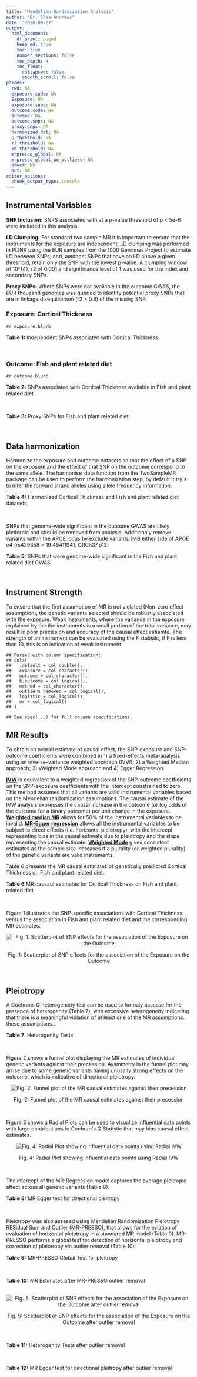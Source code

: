 ```yaml
---
title: "Mendelian Randomization Analysis"
author: "Dr. Shea Andrews"
date: "2020-09-27"
output:
  html_document:
    df_print: paged
    keep_md: true
    toc: true
    number_sections: false
    toc_depth: 4
    toc_float:
      collapsed: false
      smooth_scroll: false
params:
  rwd: NA
  exposure.code: NA
  Exposure: NA
  exposure.snps: NA
  outcome.code: NA
  Outcome: NA
  outcome.snps: NA
  proxy.snps: NA
  harmonized.dat: NA
  p.threshold: NA
  r2.threshold: NA
  kb.threshold: NA
  mrpresso_global: NA
  mrpresso_global_wo_outliers: NA
  power: NA
  out: NA
editor_options:
  chunk_output_type: console
---
```







## Instrumental Variables
**SNP Inclusion:** SNPS associated with at a p-value threshold of p < 5e-6 were included in this analysis.
<br>

**LD Clumping:** For standard two sample MR it is important to ensure that the instruments for the exposure are independent. LD clumping was performed in PLINK using the EUR samples from the 1000 Genomes Project to estimate LD between SNPs, and, amongst SNPs that have an LD above a given threshold, retain only the SNP with the lowest p-value. A clumping window of 10^{4}, r2 of 0.001 and significance level of 1 was used for the index and secondary SNPs.
<br>

**Proxy SNPs:** Where SNPs were not available in the outcome GWAS, the EUR thousand genomes was queried to identify potential proxy SNPs that are in linkage disequilibrium (r2 > 0.8) of the missing SNP.
<br>

### Exposure: Cortical Thickness
`#r exposure.blurb`
<br>

**Table 1:** Independent SNPs associated with Cortical Thickness
<div data-pagedtable="false">
  <script data-pagedtable-source type="application/json">
{"columns":[{"label":["SNP"],"name":[1],"type":["chr"],"align":["left"]},{"label":["CHROM"],"name":[2],"type":["dbl"],"align":["right"]},{"label":["POS"],"name":[3],"type":["dbl"],"align":["right"]},{"label":["REF"],"name":[4],"type":["chr"],"align":["left"]},{"label":["ALT"],"name":[5],"type":["chr"],"align":["left"]},{"label":["AF"],"name":[6],"type":["dbl"],"align":["right"]},{"label":["BETA"],"name":[7],"type":["dbl"],"align":["right"]},{"label":["SE"],"name":[8],"type":["dbl"],"align":["right"]},{"label":["Z"],"name":[9],"type":["dbl"],"align":["right"]},{"label":["P"],"name":[10],"type":["dbl"],"align":["right"]},{"label":["N"],"name":[11],"type":["dbl"],"align":["right"]},{"label":["TRAIT"],"name":[12],"type":["chr"],"align":["left"]}],"data":[{"1":"rs1180331","2":"1","3":"40012184","4":"G","5":"A","6":"0.4610","7":"0.0039","8":"0.0008","9":"4.875000","10":"5.299e-07","11":"32872","12":"Cortical_Thickness"},{"1":"rs556204","2":"1","3":"57595583","4":"G","5":"C","6":"0.1594","7":"-0.0050","8":"0.0010","9":"-5.000000","10":"1.417e-06","11":"32441","12":"Cortical_Thickness"},{"1":"rs2002058","2":"1","3":"58561329","4":"C","5":"T","6":"0.1892","7":"0.0046","8":"0.0010","9":"4.600000","10":"1.289e-06","11":"33089","12":"Cortical_Thickness"},{"1":"rs7549825","2":"1","3":"98554409","4":"A","5":"G","6":"0.3084","7":"0.0040","8":"0.0008","9":"5.000000","10":"2.503e-06","11":"32872","12":"Cortical_Thickness"},{"1":"rs7531555","2":"1","3":"196929310","4":"C","5":"T","6":"0.2386","7":"0.0047","8":"0.0009","9":"5.222222","10":"7.662e-08","11":"32639","12":"Cortical_Thickness"},{"1":"rs6738528","2":"2","3":"27149258","4":"T","5":"A","6":"0.3984","7":"0.0045","8":"0.0008","9":"5.625000","10":"7.324e-09","11":"32872","12":"Cortical_Thickness"},{"1":"rs3770776","2":"2","3":"37150793","4":"A","5":"G","6":"0.4299","7":"0.0039","8":"0.0008","9":"4.875000","10":"3.170e-07","11":"32872","12":"Cortical_Thickness"},{"1":"rs11692435","2":"2","3":"98275354","4":"G","5":"A","6":"0.0910","7":"-0.0091","8":"0.0015","9":"-6.066667","10":"3.179e-10","11":"29128","12":"Cortical_Thickness"},{"1":"rs533577","2":"3","3":"39489651","4":"C","5":"T","6":"0.4935","7":"-0.0050","8":"0.0008","9":"-6.250000","10":"8.426e-11","11":"32872","12":"Cortical_Thickness"},{"1":"rs11708974","2":"3","3":"64395184","4":"C","5":"T","6":"0.4778","7":"0.0035","8":"0.0008","9":"4.375000","10":"4.070e-06","11":"32872","12":"Cortical_Thickness"},{"1":"rs2636563","2":"3","3":"183939044","4":"G","5":"C","6":"0.2416","7":"0.0044","8":"0.0009","9":"4.888889","10":"2.299e-06","11":"31046","12":"Cortical_Thickness"},{"1":"rs10016059","2":"4","3":"2405007","4":"T","5":"C","6":"0.3379","7":"0.0038","8":"0.0008","9":"4.750000","10":"4.994e-06","11":"32441","12":"Cortical_Thickness"},{"1":"rs7657284","2":"4","3":"39688694","4":"A","5":"C","6":"0.2465","7":"0.0044","8":"0.0009","9":"4.888890","10":"2.680e-07","11":"32872","12":"Cortical_Thickness"},{"1":"rs7683042","2":"4","3":"46999235","4":"A","5":"G","6":"0.4028","7":"-0.0036","8":"0.0008","9":"-4.500000","10":"3.852e-06","11":"32872","12":"Cortical_Thickness"},{"1":"rs13107325","2":"4","3":"103188709","4":"C","5":"T","6":"0.0707","7":"-0.0076","8":"0.0015","9":"-5.066667","10":"5.054e-07","11":"32872","12":"Cortical_Thickness"},{"1":"rs35021943","2":"4","3":"121643239","4":"A","5":"C","6":"0.2422","7":"0.0051","8":"0.0009","9":"5.666670","10":"2.979e-09","11":"32872","12":"Cortical_Thickness"},{"1":"rs40565","2":"5","3":"55828636","4":"C","5":"T","6":"0.8108","7":"0.0048","8":"0.0010","9":"4.800000","10":"5.911e-07","11":"32249","12":"Cortical_Thickness"},{"1":"rs2744449","2":"6","3":"52951185","4":"G","5":"C","6":"0.9107","7":"0.0059","8":"0.0013","9":"4.538462","10":"4.452e-06","11":"33281","12":"Cortical_Thickness"},{"1":"rs194833","2":"7","3":"103761274","4":"G","5":"T","6":"0.4771","7":"-0.0035","8":"0.0008","9":"-4.375000","10":"3.614e-06","11":"32486","12":"Cortical_Thickness"},{"1":"rs6961970","2":"7","3":"113901132","4":"C","5":"A","6":"0.2334","7":"0.0041","8":"0.0009","9":"4.555556","10":"2.411e-06","11":"32872","12":"Cortical_Thickness"},{"1":"rs724265","2":"8","3":"8219182","4":"G","5":"A","6":"0.6272","7":"0.0041","8":"0.0008","9":"5.125000","10":"1.012e-07","11":"32872","12":"Cortical_Thickness"},{"1":"rs3200031","2":"8","3":"26227484","4":"C","5":"T","6":"0.0773","7":"0.0071","8":"0.0014","9":"5.071429","10":"5.526e-07","11":"32872","12":"Cortical_Thickness"},{"1":"rs7824177","2":"8","3":"110585288","4":"A","5":"G","6":"0.1616","7":"-0.0059","8":"0.0010","9":"-5.900000","10":"8.922e-09","11":"32872","12":"Cortical_Thickness"},{"1":"rs12543282","2":"8","3":"144627241","4":"C","5":"T","6":"0.2395","7":"0.0043","8":"0.0009","9":"4.777778","10":"4.087e-06","11":"32764","12":"Cortical_Thickness"},{"1":"rs35025323","2":"10","3":"97089991","4":"T","5":"C","6":"0.1210","7":"-0.0054","8":"0.0011","9":"-4.909090","10":"1.762e-06","11":"32872","12":"Cortical_Thickness"},{"1":"rs4296031","2":"11","3":"42540012","4":"G","5":"A","6":"0.8037","7":"-0.0044","8":"0.0010","9":"-4.400000","10":"3.779e-06","11":"32486","12":"Cortical_Thickness"},{"1":"rs7957460","2":"12","3":"32945835","4":"G","5":"A","6":"0.6732","7":"-0.0037","8":"0.0008","9":"-4.625000","10":"2.960e-06","11":"32512","12":"Cortical_Thickness"},{"1":"rs12815451","2":"12","3":"51738706","4":"T","5":"C","6":"0.1519","7":"0.0070","8":"0.0015","9":"4.666670","10":"3.201e-06","11":"20004","12":"Cortical_Thickness"},{"1":"rs1558801","2":"12","3":"109036359","4":"A","5":"C","6":"0.3852","7":"-0.0041","8":"0.0009","9":"-4.555560","10":"2.204e-06","11":"30860","12":"Cortical_Thickness"},{"1":"rs4772440","2":"13","3":"102712476","4":"C","5":"T","6":"0.4224","7":"-0.0036","8":"0.0008","9":"-4.500000","10":"3.102e-06","11":"32872","12":"Cortical_Thickness"},{"1":"rs1742401","2":"16","3":"1971601","4":"G","5":"A","6":"0.3809","7":"-0.0038","8":"0.0008","9":"-4.750000","10":"7.050e-07","11":"32764","12":"Cortical_Thickness"},{"1":"rs734957","2":"17","3":"2612584","4":"G","5":"A","6":"0.2235","7":"0.0066","8":"0.0012","9":"5.500000","10":"6.126e-08","11":"22106","12":"Cortical_Thickness"},{"1":"rs11656696","2":"17","3":"10033679","4":"C","5":"A","6":"0.4288","7":"0.0040","8":"0.0008","9":"5.000000","10":"2.117e-07","11":"32512","12":"Cortical_Thickness"},{"1":"rs7215205","2":"17","3":"29818258","4":"T","5":"C","6":"0.6326","7":"-0.0036","8":"0.0008","9":"-4.500000","10":"3.115e-06","11":"32680","12":"Cortical_Thickness"},{"1":"rs2316766","2":"17","3":"43919068","4":"G","5":"T","6":"0.2098","7":"0.0069","8":"0.0011","9":"6.272727","10":"2.903e-10","11":"26063","12":"Cortical_Thickness"},{"1":"rs117826338","2":"19","3":"5904353","4":"C","5":"T","6":"0.1353","7":"0.0062","8":"0.0012","9":"5.166667","10":"9.902e-08","11":"30012","12":"Cortical_Thickness"},{"1":"rs3816046","2":"19","3":"46118127","4":"C","5":"T","6":"0.3206","7":"-0.0041","8":"0.0008","9":"-5.125000","10":"8.464e-07","11":"30344","12":"Cortical_Thickness"},{"1":"rs5994871","2":"22","3":"22091244","4":"C","5":"T","6":"0.7171","7":"0.0042","8":"0.0009","9":"4.666667","10":"8.821e-07","11":"32872","12":"Cortical_Thickness"},{"1":"rs5756894","2":"22","3":"38450136","4":"C","5":"A","6":"0.6043","7":"0.0035","8":"0.0008","9":"4.375000","10":"4.741e-06","11":"32872","12":"Cortical_Thickness"}],"options":{"columns":{"min":{},"max":[10]},"rows":{"min":[10],"max":[10]},"pages":{}}}
  </script>
</div>
<br>

### Outcome: Fish and plant related diet
`#r outcome.blurb`
<br>

**Table 2:** SNPs associated with Cortical Thickness avaliable in Fish and plant related diet
<div data-pagedtable="false">
  <script data-pagedtable-source type="application/json">
{"columns":[{"label":["SNP"],"name":[1],"type":["chr"],"align":["left"]},{"label":["CHROM"],"name":[2],"type":["dbl"],"align":["right"]},{"label":["POS"],"name":[3],"type":["dbl"],"align":["right"]},{"label":["REF"],"name":[4],"type":["chr"],"align":["left"]},{"label":["ALT"],"name":[5],"type":["chr"],"align":["left"]},{"label":["AF"],"name":[6],"type":["dbl"],"align":["right"]},{"label":["BETA"],"name":[7],"type":["dbl"],"align":["right"]},{"label":["SE"],"name":[8],"type":["dbl"],"align":["right"]},{"label":["Z"],"name":[9],"type":["dbl"],"align":["right"]},{"label":["P"],"name":[10],"type":["dbl"],"align":["right"]},{"label":["N"],"name":[11],"type":["dbl"],"align":["right"]},{"label":["TRAIT"],"name":[12],"type":["chr"],"align":["left"]}],"data":[{"1":"rs1180331","2":"1","3":"40012184","4":"G","5":"A","6":"0.456522","7":"1.27392e-03","8":"0.00242814","9":"0.5246480","10":"6.0e-01","11":"335576","12":"fish_plant_diet"},{"1":"rs556204","2":"1","3":"57595583","4":"G","5":"C","6":"0.158359","7":"-2.07326e-03","8":"0.00331736","9":"-0.6249730","10":"5.3e-01","11":"335576","12":"fish_plant_diet"},{"1":"rs2002058","2":"1","3":"58561329","4":"C","5":"T","6":"0.190994","7":"-6.13714e-03","8":"0.00310459","9":"-1.9768000","10":"4.8e-02","11":"335576","12":"fish_plant_diet"},{"1":"rs7549825","2":"1","3":"98554409","4":"A","5":"G","6":"0.300922","7":"-1.78315e-03","8":"0.00265703","9":"-0.6711060","10":"5.0e-01","11":"335576","12":"fish_plant_diet"},{"1":"rs7531555","2":"1","3":"196929310","4":"C","5":"T","6":"0.228971","7":"1.59531e-03","8":"0.00287567","9":"0.5547610","10":"5.8e-01","11":"335576","12":"fish_plant_diet"},{"1":"rs6738528","2":"2","3":"27149258","4":"T","5":"A","6":"0.387040","7":"-6.83973e-03","8":"0.00248320","9":"-2.7544000","10":"5.9e-03","11":"335576","12":"fish_plant_diet"},{"1":"rs3770776","2":"2","3":"37150793","4":"A","5":"G","6":"0.420387","7":"-2.70512e-03","8":"0.00245348","9":"-1.1025600","10":"2.7e-01","11":"335576","12":"fish_plant_diet"},{"1":"rs11692435","2":"2","3":"98275354","4":"G","5":"A","6":"0.073957","7":"-1.12717e-02","8":"0.00471473","9":"-2.3907400","10":"1.7e-02","11":"335576","12":"fish_plant_diet"},{"1":"rs533577","2":"3","3":"39489651","4":"C","5":"T","6":"0.493743","7":"3.45526e-03","8":"0.00242500","9":"1.4248500","10":"1.5e-01","11":"335576","12":"fish_plant_diet"},{"1":"rs11708974","2":"3","3":"64395184","4":"C","5":"T","6":"0.489959","7":"5.39436e-03","8":"0.00241455","9":"2.2341100","10":"2.5e-02","11":"335576","12":"fish_plant_diet"},{"1":"rs2636563","2":"3","3":"183939044","4":"G","5":"C","6":"0.237468","7":"-2.12651e-03","8":"0.00284964","9":"-0.7462380","10":"4.6e-01","11":"335576","12":"fish_plant_diet"},{"1":"rs10016059","2":"4","3":"2405007","4":"T","5":"C","6":"0.342224","7":"8.38150e-05","8":"0.00254518","9":"0.0329309","10":"9.7e-01","11":"335576","12":"fish_plant_diet"},{"1":"rs7657284","2":"4","3":"39688694","4":"A","5":"C","6":"0.248277","7":"8.72990e-04","8":"0.00280604","9":"0.3111110","10":"7.6e-01","11":"335576","12":"fish_plant_diet"},{"1":"rs7683042","2":"4","3":"46999235","4":"A","5":"G","6":"0.404275","7":"3.44269e-03","8":"0.00247825","9":"1.3891600","10":"1.6e-01","11":"335576","12":"fish_plant_diet"},{"1":"rs13107325","2":"4","3":"103188709","4":"C","5":"T","6":"0.074277","7":"-7.01528e-03","8":"0.00461130","9":"-1.5213200","10":"1.3e-01","11":"335576","12":"fish_plant_diet"},{"1":"rs35021943","2":"4","3":"121643239","4":"A","5":"C","6":"0.247090","7":"-1.73919e-03","8":"0.00282340","9":"-0.6159910","10":"5.4e-01","11":"335576","12":"fish_plant_diet"},{"1":"rs40565","2":"5","3":"55828636","4":"C","5":"T","6":"0.821295","7":"-1.43155e-03","8":"0.00315360","9":"-0.4539420","10":"6.5e-01","11":"335576","12":"fish_plant_diet"},{"1":"rs2744449","2":"6","3":"52951185","4":"G","5":"C","6":"0.903878","7":"-3.53986e-03","8":"0.00410752","9":"-0.8618000","10":"3.9e-01","11":"335576","12":"fish_plant_diet"},{"1":"rs194833","2":"7","3":"103761274","4":"G","5":"T","6":"0.463962","7":"-7.22002e-03","8":"0.00242986","9":"-2.9713700","10":"3.0e-03","11":"335576","12":"fish_plant_diet"},{"1":"rs6961970","2":"7","3":"113901132","4":"C","5":"A","6":"0.245386","7":"-2.10102e-03","8":"0.00282581","9":"-0.7435110","10":"4.6e-01","11":"335576","12":"fish_plant_diet"},{"1":"rs724265","2":"8","3":"8219182","4":"G","5":"A","6":"0.626724","7":"1.05779e-02","8":"0.00252887","9":"4.1828600","10":"2.9e-05","11":"335576","12":"fish_plant_diet"},{"1":"rs3200031","2":"8","3":"26227484","4":"C","5":"T","6":"0.077205","7":"2.64471e-03","8":"0.00455046","9":"0.5811960","10":"5.6e-01","11":"335576","12":"fish_plant_diet"},{"1":"rs7824177","2":"8","3":"110585288","4":"A","5":"G","6":"0.159264","7":"-2.54857e-03","8":"0.00331136","9":"-0.7696440","10":"4.4e-01","11":"335576","12":"fish_plant_diet"},{"1":"rs12543282","2":"8","3":"144627241","4":"C","5":"T","6":"0.234153","7":"-3.94417e-03","8":"0.00286685","9":"-1.3757900","10":"1.7e-01","11":"335576","12":"fish_plant_diet"},{"1":"rs35025323","2":"10","3":"97089991","4":"T","5":"C","6":"0.116220","7":"-5.48689e-03","8":"0.00378229","9":"-1.4506800","10":"1.5e-01","11":"335576","12":"fish_plant_diet"},{"1":"rs4296031","2":"11","3":"42540012","4":"G","5":"A","6":"0.821548","7":"2.78028e-03","8":"0.00316359","9":"0.8788370","10":"3.8e-01","11":"335576","12":"fish_plant_diet"},{"1":"rs7957460","2":"12","3":"32945835","4":"G","5":"A","6":"0.679853","7":"-2.44290e-03","8":"0.00259052","9":"-0.9430150","10":"3.5e-01","11":"335576","12":"fish_plant_diet"},{"1":"rs1558801","2":"12","3":"109036359","4":"A","5":"C","6":"0.390250","7":"9.85306e-05","8":"0.00249982","9":"0.0394151","10":"9.7e-01","11":"335576","12":"fish_plant_diet"},{"1":"rs4772440","2":"13","3":"102712476","4":"C","5":"T","6":"0.413857","7":"-1.93618e-04","8":"0.00249081","9":"-0.0777329","10":"9.4e-01","11":"335576","12":"fish_plant_diet"},{"1":"rs1742401","2":"16","3":"1971601","4":"G","5":"A","6":"0.380152","7":"-3.17242e-03","8":"0.00249183","9":"-1.2731300","10":"2.0e-01","11":"335576","12":"fish_plant_diet"},{"1":"rs7215205","2":"17","3":"29818258","4":"T","5":"C","6":"0.632621","7":"4.19928e-03","8":"0.00252982","9":"1.6599100","10":"9.7e-02","11":"335576","12":"fish_plant_diet"},{"1":"rs2316766","2":"17","3":"43919068","4":"G","5":"T","6":"0.215442","7":"-1.02881e-02","8":"0.00297783","9":"-3.4549000","10":"5.5e-04","11":"335576","12":"fish_plant_diet"},{"1":"rs117826338","2":"19","3":"5904353","4":"C","5":"T","6":"0.135757","7":"-2.38058e-03","8":"0.00353430","9":"-0.6735650","10":"5.0e-01","11":"335576","12":"fish_plant_diet"},{"1":"rs3816046","2":"19","3":"46118127","4":"C","5":"T","6":"0.327330","7":"-6.58042e-03","8":"0.00257741","9":"-2.5531100","10":"1.1e-02","11":"335576","12":"fish_plant_diet"},{"1":"rs5994871","2":"22","3":"22091244","4":"C","5":"T","6":"0.722927","7":"4.42490e-03","8":"0.00274930","9":"1.6094600","10":"1.1e-01","11":"335576","12":"fish_plant_diet"},{"1":"rs5756894","2":"22","3":"38450136","4":"C","5":"A","6":"0.604933","7":"-7.17930e-03","8":"0.00248332","9":"-2.8910100","10":"3.8e-03","11":"335576","12":"fish_plant_diet"},{"1":"rs12815451","2":"NA","3":"NA","4":"NA","5":"NA","6":"NA","7":"NA","8":"NA","9":"NA","10":"NA","11":"NA","12":"NA"},{"1":"rs734957","2":"NA","3":"NA","4":"NA","5":"NA","6":"NA","7":"NA","8":"NA","9":"NA","10":"NA","11":"NA","12":"NA"},{"1":"rs11656696","2":"NA","3":"NA","4":"NA","5":"NA","6":"NA","7":"NA","8":"NA","9":"NA","10":"NA","11":"NA","12":"NA"}],"options":{"columns":{"min":{},"max":[10]},"rows":{"min":[10],"max":[10]},"pages":{}}}
  </script>
</div>
<br>

**Table 3:** Proxy SNPs for Fish and plant related diet
<div data-pagedtable="false">
  <script data-pagedtable-source type="application/json">
{"columns":[{"label":["target_snp"],"name":[1],"type":["chr"],"align":["left"]},{"label":["proxy_snp"],"name":[2],"type":["chr"],"align":["left"]},{"label":["ld.r2"],"name":[3],"type":["dbl"],"align":["right"]},{"label":["Dprime"],"name":[4],"type":["dbl"],"align":["right"]},{"label":["PHASE"],"name":[5],"type":["chr"],"align":["left"]},{"label":["X12"],"name":[6],"type":["lgl"],"align":["right"]},{"label":["CHROM"],"name":[7],"type":["dbl"],"align":["right"]},{"label":["POS"],"name":[8],"type":["dbl"],"align":["right"]},{"label":["REF.proxy"],"name":[9],"type":["chr"],"align":["left"]},{"label":["ALT.proxy"],"name":[10],"type":["chr"],"align":["left"]},{"label":["AF"],"name":[11],"type":["dbl"],"align":["right"]},{"label":["BETA"],"name":[12],"type":["dbl"],"align":["right"]},{"label":["SE"],"name":[13],"type":["dbl"],"align":["right"]},{"label":["Z"],"name":[14],"type":["dbl"],"align":["right"]},{"label":["P"],"name":[15],"type":["dbl"],"align":["right"]},{"label":["N"],"name":[16],"type":["dbl"],"align":["right"]},{"label":["TRAIT"],"name":[17],"type":["chr"],"align":["left"]},{"label":["ref"],"name":[18],"type":["chr"],"align":["left"]},{"label":["ref.proxy"],"name":[19],"type":["chr"],"align":["left"]},{"label":["alt"],"name":[20],"type":["chr"],"align":["left"]},{"label":["alt.proxy"],"name":[21],"type":["chr"],"align":["left"]},{"label":["ALT"],"name":[22],"type":["chr"],"align":["left"]},{"label":["REF"],"name":[23],"type":["chr"],"align":["left"]},{"label":["proxy.outcome"],"name":[24],"type":["lgl"],"align":["right"]}],"data":[{"1":"rs11656696","2":"rs28391220","3":"0.943366","4":"0.983262","5":"AA/CC","6":"NA","7":"17","8":"10031823","9":"C","10":"A","11":"0.43544","12":"0.00139539","13":"0.0024488","14":"0.569826","15":"0.57","16":"335576","17":"fish_plant_diet","18":"A","19":"A","20":"C","21":"C","22":"A","23":"C","24":"TRUE"},{"1":"rs12815451","2":"NA","3":"NA","4":"NA","5":"NA","6":"NA","7":"NA","8":"NA","9":"NA","10":"NA","11":"NA","12":"NA","13":"NA","14":"NA","15":"NA","16":"NA","17":"NA","18":"NA","19":"NA","20":"NA","21":"NA","22":"NA","23":"NA","24":"NA"},{"1":"rs734957","2":"NA","3":"NA","4":"NA","5":"NA","6":"NA","7":"NA","8":"NA","9":"NA","10":"NA","11":"NA","12":"NA","13":"NA","14":"NA","15":"NA","16":"NA","17":"NA","18":"NA","19":"NA","20":"NA","21":"NA","22":"NA","23":"NA","24":"NA"}],"options":{"columns":{"min":{},"max":[10]},"rows":{"min":[10],"max":[10]},"pages":{}}}
  </script>
</div>
<br>

## Data harmonization
Harmonize the exposure and outcome datasets so that the effect of a SNP on the exposure and the effect of that SNP on the outcome correspond to the same allele. The harmonise_data function from the TwoSampleMR package can be used to perform the harmonization step, by default it try's to infer the forward strand alleles using allele frequency information.
<br>

**Table 4:** Harmonized Cortical Thickness and Fish and plant related diet datasets
<div data-pagedtable="false">
  <script data-pagedtable-source type="application/json">
{"columns":[{"label":["SNP"],"name":[1],"type":["chr"],"align":["left"]},{"label":["effect_allele.exposure"],"name":[2],"type":["chr"],"align":["left"]},{"label":["other_allele.exposure"],"name":[3],"type":["chr"],"align":["left"]},{"label":["effect_allele.outcome"],"name":[4],"type":["chr"],"align":["left"]},{"label":["other_allele.outcome"],"name":[5],"type":["chr"],"align":["left"]},{"label":["beta.exposure"],"name":[6],"type":["dbl"],"align":["right"]},{"label":["beta.outcome"],"name":[7],"type":["dbl"],"align":["right"]},{"label":["eaf.exposure"],"name":[8],"type":["dbl"],"align":["right"]},{"label":["eaf.outcome"],"name":[9],"type":["dbl"],"align":["right"]},{"label":["remove"],"name":[10],"type":["lgl"],"align":["right"]},{"label":["palindromic"],"name":[11],"type":["lgl"],"align":["right"]},{"label":["ambiguous"],"name":[12],"type":["lgl"],"align":["right"]},{"label":["id.outcome"],"name":[13],"type":["chr"],"align":["left"]},{"label":["chr.outcome"],"name":[14],"type":["dbl"],"align":["right"]},{"label":["pos.outcome"],"name":[15],"type":["dbl"],"align":["right"]},{"label":["se.outcome"],"name":[16],"type":["dbl"],"align":["right"]},{"label":["z.outcome"],"name":[17],"type":["dbl"],"align":["right"]},{"label":["pval.outcome"],"name":[18],"type":["dbl"],"align":["right"]},{"label":["samplesize.outcome"],"name":[19],"type":["dbl"],"align":["right"]},{"label":["outcome"],"name":[20],"type":["chr"],"align":["left"]},{"label":["mr_keep.outcome"],"name":[21],"type":["lgl"],"align":["right"]},{"label":["pval_origin.outcome"],"name":[22],"type":["chr"],"align":["left"]},{"label":["chr.exposure"],"name":[23],"type":["dbl"],"align":["right"]},{"label":["pos.exposure"],"name":[24],"type":["dbl"],"align":["right"]},{"label":["se.exposure"],"name":[25],"type":["dbl"],"align":["right"]},{"label":["z.exposure"],"name":[26],"type":["dbl"],"align":["right"]},{"label":["pval.exposure"],"name":[27],"type":["dbl"],"align":["right"]},{"label":["samplesize.exposure"],"name":[28],"type":["dbl"],"align":["right"]},{"label":["exposure"],"name":[29],"type":["chr"],"align":["left"]},{"label":["mr_keep.exposure"],"name":[30],"type":["lgl"],"align":["right"]},{"label":["pval_origin.exposure"],"name":[31],"type":["chr"],"align":["left"]},{"label":["id.exposure"],"name":[32],"type":["chr"],"align":["left"]},{"label":["action"],"name":[33],"type":["dbl"],"align":["right"]},{"label":["mr_keep"],"name":[34],"type":["lgl"],"align":["right"]},{"label":["pt"],"name":[35],"type":["dbl"],"align":["right"]},{"label":["pleitropy_keep"],"name":[36],"type":["lgl"],"align":["right"]},{"label":["mrpresso_RSSobs"],"name":[37],"type":["dbl"],"align":["right"]},{"label":["mrpresso_pval"],"name":[38],"type":["chr"],"align":["left"]},{"label":["mrpresso_keep"],"name":[39],"type":["lgl"],"align":["right"]}],"data":[{"1":"rs10016059","2":"C","3":"T","4":"C","5":"T","6":"0.0038","7":"8.38150e-05","8":"0.3379","9":"0.342224","10":"FALSE","11":"FALSE","12":"FALSE","13":"mZ81Ix","14":"4","15":"2405007","16":"0.00254518","17":"0.0329309","18":"9.7e-01","19":"335576","20":"Niarchou2020fish","21":"TRUE","22":"reported","23":"4","24":"2405007","25":"0.0008","26":"4.750000","27":"4.994e-06","28":"32441","29":"Grasby2020thickness","30":"TRUE","31":"reported","32":"IkvWig","33":"2","34":"TRUE","35":"5e-06","36":"TRUE","37":"7.612563e-09","38":"1","39":"TRUE"},{"1":"rs11656696","2":"A","3":"C","4":"A","5":"C","6":"0.0040","7":"1.39539e-03","8":"0.4288","9":"0.435440","10":"FALSE","11":"FALSE","12":"FALSE","13":"mZ81Ix","14":"17","15":"10031823","16":"0.00244880","17":"0.5698260","18":"5.7e-01","19":"335576","20":"Niarchou2020fish","21":"TRUE","22":"reported","23":"17","24":"10033679","25":"0.0008","26":"5.000000","27":"2.117e-07","28":"32512","29":"Grasby2020thickness","30":"TRUE","31":"reported","32":"IkvWig","33":"2","34":"TRUE","35":"5e-06","36":"TRUE","37":"2.065367e-06","38":"1","39":"TRUE"},{"1":"rs11692435","2":"A","3":"G","4":"A","5":"G","6":"-0.0091","7":"-1.12717e-02","8":"0.0910","9":"0.073957","10":"FALSE","11":"FALSE","12":"FALSE","13":"mZ81Ix","14":"2","15":"98275354","16":"0.00471473","17":"-2.3907400","18":"1.7e-02","19":"335576","20":"Niarchou2020fish","21":"TRUE","22":"reported","23":"2","24":"98275354","25":"0.0015","26":"-6.066667","27":"3.179e-10","28":"29128","29":"Grasby2020thickness","30":"TRUE","31":"reported","32":"IkvWig","33":"2","34":"TRUE","35":"5e-06","36":"TRUE","37":"1.376931e-04","38":"0.4588","39":"TRUE"},{"1":"rs11708974","2":"T","3":"C","4":"T","5":"C","6":"0.0035","7":"5.39436e-03","8":"0.4778","9":"0.489959","10":"FALSE","11":"FALSE","12":"FALSE","13":"mZ81Ix","14":"3","15":"64395184","16":"0.00241455","17":"2.2341100","18":"2.5e-02","19":"335576","20":"Niarchou2020fish","21":"TRUE","22":"reported","23":"3","24":"64395184","25":"0.0008","26":"4.375000","27":"4.070e-06","28":"32872","29":"Grasby2020thickness","30":"TRUE","31":"reported","32":"IkvWig","33":"2","34":"TRUE","35":"5e-06","36":"TRUE","37":"3.044206e-05","38":"0.7511","39":"TRUE"},{"1":"rs117826338","2":"T","3":"C","4":"T","5":"C","6":"0.0062","7":"-2.38058e-03","8":"0.1353","9":"0.135757","10":"FALSE","11":"FALSE","12":"FALSE","13":"mZ81Ix","14":"19","15":"5904353","16":"0.00353430","17":"-0.6735650","18":"5.0e-01","19":"335576","20":"Niarchou2020fish","21":"TRUE","22":"reported","23":"19","24":"5904353","25":"0.0012","26":"5.166667","27":"9.902e-08","28":"30012","29":"Grasby2020thickness","30":"TRUE","31":"reported","32":"IkvWig","33":"2","34":"TRUE","35":"5e-06","36":"TRUE","37":"6.040613e-06","38":"1","39":"TRUE"},{"1":"rs1180331","2":"A","3":"G","4":"A","5":"G","6":"0.0039","7":"1.27392e-03","8":"0.4610","9":"0.456522","10":"FALSE","11":"FALSE","12":"FALSE","13":"mZ81Ix","14":"1","15":"40012184","16":"0.00242814","17":"0.5246480","18":"6.0e-01","19":"335576","20":"Niarchou2020fish","21":"TRUE","22":"reported","23":"1","24":"40012184","25":"0.0008","26":"4.875000","27":"5.299e-07","28":"32872","29":"Grasby2020thickness","30":"TRUE","31":"reported","32":"IkvWig","33":"2","34":"TRUE","35":"5e-06","36":"TRUE","37":"1.718394e-06","38":"1","39":"TRUE"},{"1":"rs12543282","2":"T","3":"C","4":"T","5":"C","6":"0.0043","7":"-3.94417e-03","8":"0.2395","9":"0.234153","10":"FALSE","11":"FALSE","12":"FALSE","13":"mZ81Ix","14":"8","15":"144627241","16":"0.00286685","17":"-1.3757900","18":"1.7e-01","19":"335576","20":"Niarchou2020fish","21":"TRUE","22":"reported","23":"8","24":"144627241","25":"0.0009","26":"4.777778","27":"4.087e-06","28":"32764","29":"Grasby2020thickness","30":"TRUE","31":"reported","32":"IkvWig","33":"2","34":"TRUE","35":"5e-06","36":"TRUE","37":"1.630569e-05","38":"1","39":"TRUE"},{"1":"rs13107325","2":"T","3":"C","4":"T","5":"C","6":"-0.0076","7":"-7.01528e-03","8":"0.0707","9":"0.074277","10":"FALSE","11":"FALSE","12":"FALSE","13":"mZ81Ix","14":"4","15":"103188709","16":"0.00461130","17":"-1.5213200","18":"1.3e-01","19":"335576","20":"Niarchou2020fish","21":"TRUE","22":"reported","23":"4","24":"103188709","25":"0.0015","26":"-5.066667","27":"5.054e-07","28":"32872","29":"Grasby2020thickness","30":"TRUE","31":"reported","32":"IkvWig","33":"2","34":"TRUE","35":"5e-06","36":"TRUE","37":"5.218927e-05","38":"1","39":"TRUE"},{"1":"rs1558801","2":"C","3":"A","4":"C","5":"A","6":"-0.0041","7":"9.85306e-05","8":"0.3852","9":"0.390250","10":"FALSE","11":"FALSE","12":"FALSE","13":"mZ81Ix","14":"12","15":"109036359","16":"0.00249982","17":"0.0394151","18":"9.7e-01","19":"335576","20":"Niarchou2020fish","21":"TRUE","22":"reported","23":"12","24":"109036359","25":"0.0009","26":"-4.555560","27":"2.204e-06","28":"30860","29":"Grasby2020thickness","30":"TRUE","31":"reported","32":"IkvWig","33":"2","34":"TRUE","35":"5e-06","36":"TRUE","37":"9.970149e-09","38":"1","39":"TRUE"},{"1":"rs1742401","2":"A","3":"G","4":"A","5":"G","6":"-0.0038","7":"-3.17242e-03","8":"0.3809","9":"0.380152","10":"FALSE","11":"FALSE","12":"FALSE","13":"mZ81Ix","14":"16","15":"1971601","16":"0.00249183","17":"-1.2731300","18":"2.0e-01","19":"335576","20":"Niarchou2020fish","21":"TRUE","22":"reported","23":"16","24":"1971601","25":"0.0008","26":"-4.750000","27":"7.050e-07","28":"32764","29":"Grasby2020thickness","30":"TRUE","31":"reported","32":"IkvWig","33":"2","34":"TRUE","35":"5e-06","36":"TRUE","37":"1.058392e-05","38":"1","39":"TRUE"},{"1":"rs194833","2":"T","3":"G","4":"T","5":"G","6":"-0.0035","7":"-7.22002e-03","8":"0.4771","9":"0.463962","10":"FALSE","11":"FALSE","12":"FALSE","13":"mZ81Ix","14":"7","15":"103761274","16":"0.00242986","17":"-2.9713700","18":"3.0e-03","19":"335576","20":"Niarchou2020fish","21":"TRUE","22":"reported","23":"7","24":"103761274","25":"0.0008","26":"-4.375000","27":"3.614e-06","28":"32486","29":"Grasby2020thickness","30":"TRUE","31":"reported","32":"IkvWig","33":"2","34":"TRUE","35":"5e-06","36":"TRUE","37":"5.449700e-05","38":"0.0814","39":"TRUE"},{"1":"rs2002058","2":"T","3":"C","4":"T","5":"C","6":"0.0046","7":"-6.13714e-03","8":"0.1892","9":"0.190994","10":"FALSE","11":"FALSE","12":"FALSE","13":"mZ81Ix","14":"1","15":"58561329","16":"0.00310459","17":"-1.9768000","18":"4.8e-02","19":"335576","20":"Niarchou2020fish","21":"TRUE","22":"reported","23":"1","24":"58561329","25":"0.0010","26":"4.600000","27":"1.289e-06","28":"33089","29":"Grasby2020thickness","30":"TRUE","31":"reported","32":"IkvWig","33":"2","34":"TRUE","35":"5e-06","36":"TRUE","37":"3.944216e-05","38":"1","39":"TRUE"},{"1":"rs2316766","2":"T","3":"G","4":"T","5":"G","6":"0.0069","7":"-1.02881e-02","8":"0.2098","9":"0.215442","10":"FALSE","11":"FALSE","12":"FALSE","13":"mZ81Ix","14":"17","15":"43919068","16":"0.00297783","17":"-3.4549000","18":"5.5e-04","19":"335576","20":"Niarchou2020fish","21":"TRUE","22":"reported","23":"17","24":"43919068","25":"0.0011","26":"6.272727","27":"2.903e-10","28":"26063","29":"Grasby2020thickness","30":"TRUE","31":"reported","32":"IkvWig","33":"2","34":"TRUE","35":"5e-06","36":"TRUE","37":"1.188188e-04","38":"0.0148","39":"FALSE"},{"1":"rs2636563","2":"C","3":"G","4":"C","5":"G","6":"0.0044","7":"-2.12651e-03","8":"0.2416","9":"0.237468","10":"FALSE","11":"TRUE","12":"FALSE","13":"mZ81Ix","14":"3","15":"183939044","16":"0.00284964","17":"-0.7462380","18":"4.6e-01","19":"335576","20":"Niarchou2020fish","21":"TRUE","22":"reported","23":"3","24":"183939044","25":"0.0009","26":"4.888889","27":"2.299e-06","28":"31046","29":"Grasby2020thickness","30":"TRUE","31":"reported","32":"IkvWig","33":"2","34":"TRUE","35":"5e-06","36":"TRUE","37":"4.750159e-06","38":"1","39":"TRUE"},{"1":"rs2744449","2":"C","3":"G","4":"C","5":"G","6":"0.0059","7":"-3.53986e-03","8":"0.9107","9":"0.903878","10":"FALSE","11":"TRUE","12":"FALSE","13":"mZ81Ix","14":"6","15":"52951185","16":"0.00410752","17":"-0.8618000","18":"3.9e-01","19":"335576","20":"Niarchou2020fish","21":"TRUE","22":"reported","23":"6","24":"52951185","25":"0.0013","26":"4.538462","27":"4.452e-06","28":"33281","29":"Grasby2020thickness","30":"TRUE","31":"reported","32":"IkvWig","33":"2","34":"TRUE","35":"5e-06","36":"TRUE","37":"1.307602e-05","38":"1","39":"TRUE"},{"1":"rs3200031","2":"T","3":"C","4":"T","5":"C","6":"0.0071","7":"2.64471e-03","8":"0.0773","9":"0.077205","10":"FALSE","11":"FALSE","12":"FALSE","13":"mZ81Ix","14":"8","15":"26227484","16":"0.00455046","17":"0.5811960","18":"5.6e-01","19":"335576","20":"Niarchou2020fish","21":"TRUE","22":"reported","23":"8","24":"26227484","25":"0.0014","26":"5.071429","27":"5.526e-07","28":"32872","29":"Grasby2020thickness","30":"TRUE","31":"reported","32":"IkvWig","33":"2","34":"TRUE","35":"5e-06","36":"TRUE","37":"7.380965e-06","38":"1","39":"TRUE"},{"1":"rs35021943","2":"C","3":"A","4":"C","5":"A","6":"0.0051","7":"-1.73919e-03","8":"0.2422","9":"0.247090","10":"FALSE","11":"FALSE","12":"FALSE","13":"mZ81Ix","14":"4","15":"121643239","16":"0.00282340","17":"-0.6159910","18":"5.4e-01","19":"335576","20":"Niarchou2020fish","21":"TRUE","22":"reported","23":"4","24":"121643239","25":"0.0009","26":"5.666670","27":"2.979e-09","28":"32872","29":"Grasby2020thickness","30":"TRUE","31":"reported","32":"IkvWig","33":"2","34":"TRUE","35":"5e-06","36":"TRUE","37":"3.236353e-06","38":"1","39":"TRUE"},{"1":"rs35025323","2":"C","3":"T","4":"C","5":"T","6":"-0.0054","7":"-5.48689e-03","8":"0.1210","9":"0.116220","10":"FALSE","11":"FALSE","12":"FALSE","13":"mZ81Ix","14":"10","15":"97089991","16":"0.00378229","17":"-1.4506800","18":"1.5e-01","19":"335576","20":"Niarchou2020fish","21":"TRUE","22":"reported","23":"10","24":"97089991","25":"0.0011","26":"-4.909090","27":"1.762e-06","28":"32872","29":"Grasby2020thickness","30":"TRUE","31":"reported","32":"IkvWig","33":"2","34":"TRUE","35":"5e-06","36":"TRUE","37":"3.146062e-05","38":"1","39":"TRUE"},{"1":"rs3770776","2":"G","3":"A","4":"G","5":"A","6":"0.0039","7":"-2.70512e-03","8":"0.4299","9":"0.420387","10":"FALSE","11":"FALSE","12":"FALSE","13":"mZ81Ix","14":"2","15":"37150793","16":"0.00245348","17":"-1.1025600","18":"2.7e-01","19":"335576","20":"Niarchou2020fish","21":"TRUE","22":"reported","23":"2","24":"37150793","25":"0.0008","26":"4.875000","27":"3.170e-07","28":"32872","29":"Grasby2020thickness","30":"TRUE","31":"reported","32":"IkvWig","33":"2","34":"TRUE","35":"5e-06","36":"TRUE","37":"7.714046e-06","38":"1","39":"TRUE"},{"1":"rs3816046","2":"T","3":"C","4":"T","5":"C","6":"-0.0041","7":"-6.58042e-03","8":"0.3206","9":"0.327330","10":"FALSE","11":"FALSE","12":"FALSE","13":"mZ81Ix","14":"19","15":"46118127","16":"0.00257741","17":"-2.5531100","18":"1.1e-02","19":"335576","20":"Niarchou2020fish","21":"TRUE","22":"reported","23":"19","24":"46118127","25":"0.0008","26":"-5.125000","27":"8.464e-07","28":"30344","29":"Grasby2020thickness","30":"TRUE","31":"reported","32":"IkvWig","33":"2","34":"TRUE","35":"5e-06","36":"TRUE","37":"4.572020e-05","38":"0.3848","39":"TRUE"},{"1":"rs40565","2":"T","3":"C","4":"T","5":"C","6":"0.0048","7":"-1.43155e-03","8":"0.8108","9":"0.821295","10":"FALSE","11":"FALSE","12":"FALSE","13":"mZ81Ix","14":"5","15":"55828636","16":"0.00315360","17":"-0.4539420","18":"6.5e-01","19":"335576","20":"Niarchou2020fish","21":"TRUE","22":"reported","23":"5","24":"55828636","25":"0.0010","26":"4.800000","27":"5.911e-07","28":"32249","29":"Grasby2020thickness","30":"TRUE","31":"reported","32":"IkvWig","33":"2","34":"TRUE","35":"5e-06","36":"TRUE","37":"2.147567e-06","38":"1","39":"TRUE"},{"1":"rs4296031","2":"A","3":"G","4":"A","5":"G","6":"-0.0044","7":"2.78028e-03","8":"0.8037","9":"0.821548","10":"FALSE","11":"FALSE","12":"FALSE","13":"mZ81Ix","14":"11","15":"42540012","16":"0.00316359","17":"0.8788370","18":"3.8e-01","19":"335576","20":"Niarchou2020fish","21":"TRUE","22":"reported","23":"11","24":"42540012","25":"0.0010","26":"-4.400000","27":"3.779e-06","28":"32486","29":"Grasby2020thickness","30":"TRUE","31":"reported","32":"IkvWig","33":"2","34":"TRUE","35":"5e-06","36":"TRUE","37":"8.044636e-06","38":"1","39":"TRUE"},{"1":"rs4772440","2":"T","3":"C","4":"T","5":"C","6":"-0.0036","7":"-1.93618e-04","8":"0.4224","9":"0.413857","10":"FALSE","11":"FALSE","12":"FALSE","13":"mZ81Ix","14":"13","15":"102712476","16":"0.00249081","17":"-0.0777329","18":"9.4e-01","19":"335576","20":"Niarchou2020fish","21":"TRUE","22":"reported","23":"13","24":"102712476","25":"0.0008","26":"-4.500000","27":"3.102e-06","28":"32872","29":"Grasby2020thickness","30":"TRUE","31":"reported","32":"IkvWig","33":"2","34":"TRUE","35":"5e-06","36":"TRUE","37":"3.972465e-08","38":"1","39":"TRUE"},{"1":"rs533577","2":"T","3":"C","4":"T","5":"C","6":"-0.0050","7":"3.45526e-03","8":"0.4935","9":"0.493743","10":"FALSE","11":"FALSE","12":"FALSE","13":"mZ81Ix","14":"3","15":"39489651","16":"0.00242500","17":"1.4248500","18":"1.5e-01","19":"335576","20":"Niarchou2020fish","21":"TRUE","22":"reported","23":"3","24":"39489651","25":"0.0008","26":"-6.250000","27":"8.426e-11","28":"32872","29":"Grasby2020thickness","30":"TRUE","31":"reported","32":"IkvWig","33":"2","34":"TRUE","35":"5e-06","36":"TRUE","37":"1.306731e-05","38":"1","39":"TRUE"},{"1":"rs556204","2":"C","3":"G","4":"C","5":"G","6":"-0.0050","7":"-2.07326e-03","8":"0.1594","9":"0.158359","10":"FALSE","11":"TRUE","12":"FALSE","13":"mZ81Ix","14":"1","15":"57595583","16":"0.00331736","17":"-0.6249730","18":"5.3e-01","19":"335576","20":"Niarchou2020fish","21":"TRUE","22":"reported","23":"1","24":"57595583","25":"0.0010","26":"-5.000000","27":"1.417e-06","28":"32441","29":"Grasby2020thickness","30":"TRUE","31":"reported","32":"IkvWig","33":"2","34":"TRUE","35":"5e-06","36":"TRUE","37":"4.519132e-06","38":"1","39":"TRUE"},{"1":"rs5756894","2":"A","3":"C","4":"A","5":"C","6":"0.0035","7":"-7.17930e-03","8":"0.6043","9":"0.604933","10":"FALSE","11":"FALSE","12":"FALSE","13":"mZ81Ix","14":"22","15":"38450136","16":"0.00248332","17":"-2.8910100","18":"3.8e-03","19":"335576","20":"Niarchou2020fish","21":"TRUE","22":"reported","23":"22","24":"38450136","25":"0.0008","26":"4.375000","27":"4.741e-06","28":"32872","29":"Grasby2020thickness","30":"TRUE","31":"reported","32":"IkvWig","33":"2","34":"TRUE","35":"5e-06","36":"TRUE","37":"5.374360e-05","38":"0.1036","39":"TRUE"},{"1":"rs5994871","2":"T","3":"C","4":"T","5":"C","6":"0.0042","7":"4.42490e-03","8":"0.7171","9":"0.722927","10":"FALSE","11":"FALSE","12":"FALSE","13":"mZ81Ix","14":"22","15":"22091244","16":"0.00274930","17":"1.6094600","18":"1.1e-01","19":"335576","20":"Niarchou2020fish","21":"TRUE","22":"reported","23":"22","24":"22091244","25":"0.0009","26":"4.666667","27":"8.821e-07","28":"32872","29":"Grasby2020thickness","30":"TRUE","31":"reported","32":"IkvWig","33":"2","34":"TRUE","35":"5e-06","36":"TRUE","37":"2.059062e-05","38":"1","39":"TRUE"},{"1":"rs6738528","2":"A","3":"T","4":"A","5":"T","6":"0.0045","7":"-6.83973e-03","8":"0.3984","9":"0.387040","10":"FALSE","11":"TRUE","12":"FALSE","13":"mZ81Ix","14":"2","15":"27149258","16":"0.00248320","17":"-2.7544000","18":"5.9e-03","19":"335576","20":"Niarchou2020fish","21":"TRUE","22":"reported","23":"2","24":"27149258","25":"0.0008","26":"5.625000","27":"7.324e-09","28":"32872","29":"Grasby2020thickness","30":"TRUE","31":"reported","32":"IkvWig","33":"2","34":"TRUE","35":"5e-06","36":"TRUE","37":"5.016072e-05","38":"0.1332","39":"TRUE"},{"1":"rs6961970","2":"A","3":"C","4":"A","5":"C","6":"0.0041","7":"-2.10102e-03","8":"0.2334","9":"0.245386","10":"FALSE","11":"FALSE","12":"FALSE","13":"mZ81Ix","14":"7","15":"113901132","16":"0.00282581","17":"-0.7435110","18":"4.6e-01","19":"335576","20":"Niarchou2020fish","21":"TRUE","22":"reported","23":"7","24":"113901132","25":"0.0009","26":"4.555556","27":"2.411e-06","28":"32872","29":"Grasby2020thickness","30":"TRUE","31":"reported","32":"IkvWig","33":"2","34":"TRUE","35":"5e-06","36":"TRUE","37":"4.609610e-06","38":"1","39":"TRUE"},{"1":"rs7215205","2":"C","3":"T","4":"C","5":"T","6":"-0.0036","7":"4.19928e-03","8":"0.6326","9":"0.632621","10":"FALSE","11":"FALSE","12":"FALSE","13":"mZ81Ix","14":"17","15":"29818258","16":"0.00252982","17":"1.6599100","18":"9.7e-02","19":"335576","20":"Niarchou2020fish","21":"TRUE","22":"reported","23":"17","24":"29818258","25":"0.0008","26":"-4.500000","27":"3.115e-06","28":"32680","29":"Grasby2020thickness","30":"TRUE","31":"reported","32":"IkvWig","33":"2","34":"TRUE","35":"5e-06","36":"TRUE","37":"1.839730e-05","38":"1","39":"TRUE"},{"1":"rs724265","2":"A","3":"G","4":"A","5":"G","6":"0.0041","7":"1.05779e-02","8":"0.6272","9":"0.626724","10":"FALSE","11":"FALSE","12":"FALSE","13":"mZ81Ix","14":"8","15":"8219182","16":"0.00252887","17":"4.1828600","18":"2.9e-05","19":"335576","20":"Niarchou2020fish","21":"TRUE","22":"reported","23":"8","24":"8219182","25":"0.0008","26":"5.125000","27":"1.012e-07","28":"32872","29":"Grasby2020thickness","30":"TRUE","31":"reported","32":"IkvWig","33":"2","34":"TRUE","35":"5e-06","36":"TRUE","37":"1.183708e-04","38":"<0.0037","39":"FALSE"},{"1":"rs7531555","2":"T","3":"C","4":"T","5":"C","6":"0.0047","7":"1.59531e-03","8":"0.2386","9":"0.228971","10":"FALSE","11":"FALSE","12":"FALSE","13":"mZ81Ix","14":"1","15":"196929310","16":"0.00287567","17":"0.5547610","18":"5.8e-01","19":"335576","20":"Niarchou2020fish","21":"TRUE","22":"reported","23":"1","24":"196929310","25":"0.0009","26":"5.222222","27":"7.662e-08","28":"32639","29":"Grasby2020thickness","30":"TRUE","31":"reported","32":"IkvWig","33":"2","34":"TRUE","35":"5e-06","36":"TRUE","37":"2.699918e-06","38":"1","39":"TRUE"},{"1":"rs7549825","2":"G","3":"A","4":"G","5":"A","6":"0.0040","7":"-1.78315e-03","8":"0.3084","9":"0.300922","10":"FALSE","11":"FALSE","12":"FALSE","13":"mZ81Ix","14":"1","15":"98554409","16":"0.00265703","17":"-0.6711060","18":"5.0e-01","19":"335576","20":"Niarchou2020fish","21":"TRUE","22":"reported","23":"1","24":"98554409","25":"0.0008","26":"5.000000","27":"2.503e-06","28":"32872","29":"Grasby2020thickness","30":"TRUE","31":"reported","32":"IkvWig","33":"2","34":"TRUE","35":"5e-06","36":"TRUE","37":"3.331135e-06","38":"1","39":"TRUE"},{"1":"rs7657284","2":"C","3":"A","4":"C","5":"A","6":"0.0044","7":"8.72990e-04","8":"0.2465","9":"0.248277","10":"FALSE","11":"FALSE","12":"FALSE","13":"mZ81Ix","14":"4","15":"39688694","16":"0.00280604","17":"0.3111110","18":"7.6e-01","19":"335576","20":"Niarchou2020fish","21":"TRUE","22":"reported","23":"4","24":"39688694","25":"0.0009","26":"4.888890","27":"2.680e-07","28":"32872","29":"Grasby2020thickness","30":"TRUE","31":"reported","32":"IkvWig","33":"2","34":"TRUE","35":"5e-06","36":"TRUE","37":"8.060303e-07","38":"1","39":"TRUE"},{"1":"rs7683042","2":"G","3":"A","4":"G","5":"A","6":"-0.0036","7":"3.44269e-03","8":"0.4028","9":"0.404275","10":"FALSE","11":"FALSE","12":"FALSE","13":"mZ81Ix","14":"4","15":"46999235","16":"0.00247825","17":"1.3891600","18":"1.6e-01","19":"335576","20":"Niarchou2020fish","21":"TRUE","22":"reported","23":"4","24":"46999235","25":"0.0008","26":"-4.500000","27":"3.852e-06","28":"32872","29":"Grasby2020thickness","30":"TRUE","31":"reported","32":"IkvWig","33":"2","34":"TRUE","35":"5e-06","36":"TRUE","37":"1.238610e-05","38":"1","39":"TRUE"},{"1":"rs7824177","2":"G","3":"A","4":"G","5":"A","6":"-0.0059","7":"-2.54857e-03","8":"0.1616","9":"0.159264","10":"FALSE","11":"FALSE","12":"FALSE","13":"mZ81Ix","14":"8","15":"110585288","16":"0.00331136","17":"-0.7696440","18":"4.4e-01","19":"335576","20":"Niarchou2020fish","21":"TRUE","22":"reported","23":"8","24":"110585288","25":"0.0010","26":"-5.900000","27":"8.922e-09","28":"32872","29":"Grasby2020thickness","30":"TRUE","31":"reported","32":"IkvWig","33":"2","34":"TRUE","35":"5e-06","36":"TRUE","37":"6.962920e-06","38":"1","39":"TRUE"},{"1":"rs7957460","2":"A","3":"G","4":"A","5":"G","6":"-0.0037","7":"-2.44290e-03","8":"0.6732","9":"0.679853","10":"FALSE","11":"FALSE","12":"FALSE","13":"mZ81Ix","14":"12","15":"32945835","16":"0.00259052","17":"-0.9430150","18":"3.5e-01","19":"335576","20":"Niarchou2020fish","21":"TRUE","22":"reported","23":"12","24":"32945835","25":"0.0008","26":"-4.625000","27":"2.960e-06","28":"32512","29":"Grasby2020thickness","30":"TRUE","31":"reported","32":"IkvWig","33":"2","34":"TRUE","35":"5e-06","36":"TRUE","37":"6.238931e-06","38":"1","39":"TRUE"}],"options":{"columns":{"min":{},"max":[10]},"rows":{"min":[10],"max":[10]},"pages":{}}}
  </script>
</div>
<br>

SNPs that genome-wide significant in the outcome GWAS are likely pleitorpic and should be removed from analysis. Additionaly remove variants within the APOE locus by exclude variants 1MB either side of APOE e4 (rs429358 = 19:45411941, GRCh37.p13)
<br>


**Table 5:** SNPs that were genome-wide significant in the Fish and plant related diet GWAS
<div data-pagedtable="false">
  <script data-pagedtable-source type="application/json">
{"columns":[{"label":["SNP"],"name":[1],"type":["chr"],"align":["left"]},{"label":["chr.outcome"],"name":[2],"type":["dbl"],"align":["right"]},{"label":["pos.outcome"],"name":[3],"type":["dbl"],"align":["right"]},{"label":["pval.exposure"],"name":[4],"type":["dbl"],"align":["right"]},{"label":["pval.outcome"],"name":[5],"type":["dbl"],"align":["right"]}],"data":[],"options":{"columns":{"min":{},"max":[10]},"rows":{"min":[10],"max":[10]},"pages":{}}}
  </script>
</div>
<br>


## Instrument Strength
To ensure that the first assumption of MR is not violated (Non-zero effect assumption), the genetic variants selected should be robustly associated with the exposure. Weak instruments, where the variance in the exposure explained by the the instruments is a small portion of the total variance, may result in poor precission and accuracy of the causal effect estiamte. The strength of an instrument can be evaluated using the F statistic, if F is less than 10, this is an indication of weak instrument.


```
## Parsed with column specification:
## cols(
##   .default = col_double(),
##   exposure = col_character(),
##   outcome = col_character(),
##   k.outcome = col_logical(),
##   method = col_character(),
##   outliers_removed = col_logical(),
##   logistic = col_logical(),
##   or = col_logical()
## )
```

```
## See spec(...) for full column specifications.
```

<div data-pagedtable="false">
  <script data-pagedtable-source type="application/json">
{"columns":[{"label":["outliers_removed"],"name":[1],"type":["lgl"],"align":["right"]},{"label":["pve.exposure"],"name":[2],"type":["dbl"],"align":["right"]},{"label":["F"],"name":[3],"type":["dbl"],"align":["right"]},{"label":["Alpha"],"name":[4],"type":["dbl"],"align":["right"]},{"label":["NCP"],"name":[5],"type":["dbl"],"align":["right"]},{"label":["Power"],"name":[6],"type":["dbl"],"align":["right"]}],"data":[{"1":"FALSE","2":"0.02724309","3":"25.48627","4":"0.05","5":"0.01057694","6":"0.05121249"},{"1":"TRUE","2":"0.02533378","3":"25.00678","4":"0.05","5":"0.01487720","6":"0.05170596"}],"options":{"columns":{"min":{},"max":[10]},"rows":{"min":[10],"max":[10]},"pages":{}}}
  </script>
</div>

##  MR Results
To obtain an overall estimate of causal effect, the SNP-exposure and SNP-outcome coefficients were combined in 1) a fixed-effects meta-analysis using an inverse-variance weighted approach (IVW); 2) a Weighted Median approach; 3) Weighted Mode approach and 4) Egger Regression.


[**IVW**](https://doi.org/10.1002/gepi.21758) is equivalent to a weighted regression of the SNP-outcome coefficients on the SNP-exposure coefficients with the intercept constrained to zero. This method assumes that all variants are valid instrumental variables based on the Mendelian randomization assumptions. The causal estimate of the IVW analysis expresses the causal increase in the outcome (or log odds of the outcome for a binary outcome) per unit change in the exposure. [**Weighted median MR**](https://doi.org/10.1002/gepi.21965) allows for 50% of the instrumental variables to be invalid. [**MR-Egger regression**](https://doi.org/10.1093/ije/dyw220) allows all the instrumental variables to be subject to direct effects (i.e. horizontal pleiotropy), with the intercept representing bias in the causal estimate due to pleiotropy and the slope representing the causal estimate. [**Weighted Mode**](https://doi.org/10.1093/ije/dyx102) gives consistent estimates as the sample size increases if a plurality (or weighted plurality) of the genetic variants are valid instruments.
<br>



Table 6 presents the MR causal estimates of genetically predicted Cortical Thickness on Fish and plant related diet.
<br>

**Table 6** MR causaul estimates for Cortical Thickness on Fish and plant related diet
<div data-pagedtable="false">
  <script data-pagedtable-source type="application/json">
{"columns":[{"label":["id.exposure"],"name":[1],"type":["chr"],"align":["left"]},{"label":["id.outcome"],"name":[2],"type":["chr"],"align":["left"]},{"label":["outcome"],"name":[3],"type":["fctr"],"align":["left"]},{"label":["exposure"],"name":[4],"type":["fctr"],"align":["left"]},{"label":["method"],"name":[5],"type":["fctr"],"align":["left"]},{"label":["nsnp"],"name":[6],"type":["int"],"align":["right"]},{"label":["b"],"name":[7],"type":["dbl"],"align":["right"]},{"label":["se"],"name":[8],"type":["dbl"],"align":["right"]},{"label":["pval"],"name":[9],"type":["dbl"],"align":["right"]}],"data":[{"1":"IkvWig","2":"mZ81Ix","3":"Niarchou2020fish","4":"Grasby2020thickness","5":"Inverse variance weighted (fixed effects)","6":"37","7":"-0.0003662661","8":"0.1024960","9":"0.9971488"},{"1":"IkvWig","2":"mZ81Ix","3":"Niarchou2020fish","4":"Grasby2020thickness","5":"Weighted median","6":"37","7":"-0.0089583500","8":"0.1664190","9":"0.9570705"},{"1":"IkvWig","2":"mZ81Ix","3":"Niarchou2020fish","4":"Grasby2020thickness","5":"Weighted mode","6":"37","7":"-0.2480562068","8":"0.3804555","9":"0.5185439"},{"1":"IkvWig","2":"mZ81Ix","3":"Niarchou2020fish","4":"Grasby2020thickness","5":"MR Egger","6":"37","7":"-0.1852881767","8":"0.8023027","9":"0.8187019"}],"options":{"columns":{"min":{},"max":[10]},"rows":{"min":[10],"max":[10]},"pages":{}}}
  </script>
</div>
<br>

Figure 1 illustrates the SNP-specific associations with Cortical Thickness versus the association in Fish and plant related diet and the corresponding MR estimates.
<br>

<div class="figure" style="text-align: center">
<img src="/sc/arion/projects/LOAD/shea/Projects/MR_ADPhenome/results/MR_ADbidir/Grasby2020thickness/Niarchou2020fish/Grasby2020thickness_5e-6_Niarchou2020fish_MR_Analaysis_files/figure-html/scatter_plot-1.png" alt="Fig. 1: Scatterplot of SNP effects for the association of the Exposure on the Outcome"  />
<p class="caption">Fig. 1: Scatterplot of SNP effects for the association of the Exposure on the Outcome</p>
</div>
<br>


## Pleiotropy
A Cochrans Q heterogeneity test can be used to formaly assesse for the presence of heterogenity (Table 7), with excessive heterogeneity indicating that there is a meaningful violation of at least one of the MR assumptions.
these assumptions..
<br>

**Table 7:** Heterogenity Tests
<div data-pagedtable="false">
  <script data-pagedtable-source type="application/json">
{"columns":[{"label":["id.exposure"],"name":[1],"type":["chr"],"align":["left"]},{"label":["id.outcome"],"name":[2],"type":["chr"],"align":["left"]},{"label":["outcome"],"name":[3],"type":["fctr"],"align":["left"]},{"label":["exposure"],"name":[4],"type":["fctr"],"align":["left"]},{"label":["method"],"name":[5],"type":["fctr"],"align":["left"]},{"label":["Q"],"name":[6],"type":["dbl"],"align":["right"]},{"label":["Q_df"],"name":[7],"type":["dbl"],"align":["right"]},{"label":["Q_pval"],"name":[8],"type":["dbl"],"align":["right"]}],"data":[{"1":"IkvWig","2":"mZ81Ix","3":"Niarchou2020fish","4":"Grasby2020thickness","5":"MR Egger","6":"100.9698","7":"35","8":"2.572632e-08"},{"1":"IkvWig","2":"mZ81Ix","3":"Niarchou2020fish","4":"Grasby2020thickness","5":"Inverse variance weighted","6":"101.1306","7":"36","8":"4.228123e-08"}],"options":{"columns":{"min":{},"max":[10]},"rows":{"min":[10],"max":[10]},"pages":{}}}
  </script>
</div>
<br>

Figure 2 shows a funnel plot displaying the MR estimates of individual genetic variants against their precession. Aysmmetry in the funnel plot may arrise due to some genetic variants having unusally strong effects on the outcome, which is indicative of directional pleiotropy.
<br>

<div class="figure" style="text-align: center">
<img src="/sc/arion/projects/LOAD/shea/Projects/MR_ADPhenome/results/MR_ADbidir/Grasby2020thickness/Niarchou2020fish/Grasby2020thickness_5e-6_Niarchou2020fish_MR_Analaysis_files/figure-html/funnel_plot-1.png" alt="Fig. 2: Funnel plot of the MR causal estimates against their precession"  />
<p class="caption">Fig. 2: Funnel plot of the MR causal estimates against their precession</p>
</div>
<br>

Figure 3 shows a [Radial Plots](https://github.com/WSpiller/RadialMR) can be used to visualize influential data points with large contributions to Cochran's Q Statistic that may bias causal effect estimates.



<div class="figure" style="text-align: center">
<img src="/sc/arion/projects/LOAD/shea/Projects/MR_ADPhenome/results/MR_ADbidir/Grasby2020thickness/Niarchou2020fish/Grasby2020thickness_5e-6_Niarchou2020fish_MR_Analaysis_files/figure-html/Radial_Plot-1.png" alt="Fig. 4: Radial Plot showing influential data points using Radial IVW"  />
<p class="caption">Fig. 4: Radial Plot showing influential data points using Radial IVW</p>
</div>
<br>

The intercept of the MR-Regression model captures the average pleitropic affect across all genetic variants (Table 8).
<br>

**Table 8:** MR Egger test for directional pleitropy
<div data-pagedtable="false">
  <script data-pagedtable-source type="application/json">
{"columns":[{"label":["id.exposure"],"name":[1],"type":["chr"],"align":["left"]},{"label":["id.outcome"],"name":[2],"type":["chr"],"align":["left"]},{"label":["outcome"],"name":[3],"type":["fctr"],"align":["left"]},{"label":["exposure"],"name":[4],"type":["fctr"],"align":["left"]},{"label":["egger_intercept"],"name":[5],"type":["dbl"],"align":["right"]},{"label":["se"],"name":[6],"type":["dbl"],"align":["right"]},{"label":["pval"],"name":[7],"type":["dbl"],"align":["right"]}],"data":[{"1":"IkvWig","2":"mZ81Ix","3":"Niarchou2020fish","4":"Grasby2020thickness","5":"0.0008511325","6":"0.003604746","7":"0.8147202"}],"options":{"columns":{"min":{},"max":[10]},"rows":{"min":[10],"max":[10]},"pages":{}}}
  </script>
</div>
<br>

Pleiotropy was also assesed using Mendelian Randomization Pleiotropy RESidual Sum and Outlier [(MR-PRESSO)](https://doi.org/10.1038/s41588-018-0099-7), that allows for the evlation of evaluation of horizontal pleiotropy in a standared MR model (Table 9). MR-PRESSO performs a global test for detection of horizontal pleiotropy and correction of pleiotropy via outlier removal (Table 10).
<br>

**Table 9:** MR-PRESSO Global Test for pleitropy
<div data-pagedtable="false">
  <script data-pagedtable-source type="application/json">
{"columns":[{"label":["id.exposure"],"name":[1],"type":["chr"],"align":["left"]},{"label":["id.outcome"],"name":[2],"type":["chr"],"align":["left"]},{"label":["outcome"],"name":[3],"type":["chr"],"align":["left"]},{"label":["exposure"],"name":[4],"type":["chr"],"align":["left"]},{"label":["pt"],"name":[5],"type":["dbl"],"align":["right"]},{"label":["outliers_removed"],"name":[6],"type":["lgl"],"align":["right"]},{"label":["n_outliers"],"name":[7],"type":["dbl"],"align":["right"]},{"label":["RSSobs"],"name":[8],"type":["dbl"],"align":["right"]},{"label":["pval"],"name":[9],"type":["chr"],"align":["left"]}],"data":[{"1":"IkvWig","2":"mZ81Ix","3":"Niarchou2020fish","4":"Grasby2020thickness","5":"5e-06","6":"FALSE","7":"2","8":"107.5642","9":"<1e-04"}],"options":{"columns":{"min":{},"max":[10]},"rows":{"min":[10],"max":[10]},"pages":{}}}
  </script>
</div>
<br>


**Table 10:** MR Estimates after MR-PRESSO outlier removal
<div data-pagedtable="false">
  <script data-pagedtable-source type="application/json">
{"columns":[{"label":["id.exposure"],"name":[1],"type":["chr"],"align":["left"]},{"label":["id.outcome"],"name":[2],"type":["chr"],"align":["left"]},{"label":["outcome"],"name":[3],"type":["fctr"],"align":["left"]},{"label":["exposure"],"name":[4],"type":["fctr"],"align":["left"]},{"label":["method"],"name":[5],"type":["fctr"],"align":["left"]},{"label":["nsnp"],"name":[6],"type":["int"],"align":["right"]},{"label":["b"],"name":[7],"type":["dbl"],"align":["right"]},{"label":["se"],"name":[8],"type":["dbl"],"align":["right"]},{"label":["pval"],"name":[9],"type":["dbl"],"align":["right"]}],"data":[{"1":"IkvWig","2":"mZ81Ix","3":"Niarchou2020fish","4":"Grasby2020thickness","5":"Inverse variance weighted (fixed effects)","6":"35","7":"0.01363657","8":"0.1070935","9":"0.8986766"},{"1":"IkvWig","2":"mZ81Ix","3":"Niarchou2020fish","4":"Grasby2020thickness","5":"Weighted median","6":"35","7":"0.01485773","8":"0.1641787","9":"0.9278920"},{"1":"IkvWig","2":"mZ81Ix","3":"Niarchou2020fish","4":"Grasby2020thickness","5":"Weighted mode","6":"35","7":"-0.24612799","8":"0.3680668","9":"0.5081989"},{"1":"IkvWig","2":"mZ81Ix","3":"Niarchou2020fish","4":"Grasby2020thickness","5":"MR Egger","6":"35","7":"0.67922762","8":"0.7524938","9":"0.3732610"}],"options":{"columns":{"min":{},"max":[10]},"rows":{"min":[10],"max":[10]},"pages":{}}}
  </script>
</div>
<br>

<div class="figure" style="text-align: center">
<img src="/sc/arion/projects/LOAD/shea/Projects/MR_ADPhenome/results/MR_ADbidir/Grasby2020thickness/Niarchou2020fish/Grasby2020thickness_5e-6_Niarchou2020fish_MR_Analaysis_files/figure-html/scatter_plot_outlier-1.png" alt="Fig. 5: Scatterplot of SNP effects for the association of the Exposure on the Outcome after outlier removal"  />
<p class="caption">Fig. 5: Scatterplot of SNP effects for the association of the Exposure on the Outcome after outlier removal</p>
</div>
<br>

**Table 11:** Heterogenity Tests after outlier removal
<div data-pagedtable="false">
  <script data-pagedtable-source type="application/json">
{"columns":[{"label":["id.exposure"],"name":[1],"type":["chr"],"align":["left"]},{"label":["id.outcome"],"name":[2],"type":["chr"],"align":["left"]},{"label":["outcome"],"name":[3],"type":["fctr"],"align":["left"]},{"label":["exposure"],"name":[4],"type":["fctr"],"align":["left"]},{"label":["method"],"name":[5],"type":["fctr"],"align":["left"]},{"label":["Q"],"name":[6],"type":["dbl"],"align":["right"]},{"label":["Q_df"],"name":[7],"type":["dbl"],"align":["right"]},{"label":["Q_pval"],"name":[8],"type":["dbl"],"align":["right"]}],"data":[{"1":"IkvWig","2":"mZ81Ix","3":"Niarchou2020fish","4":"Grasby2020thickness","5":"MR Egger","6":"69.94909","7":"33","8":"0.0001832377"},{"1":"IkvWig","2":"mZ81Ix","3":"Niarchou2020fish","4":"Grasby2020thickness","5":"Inverse variance weighted","6":"71.68184","7":"34","8":"0.0001681899"}],"options":{"columns":{"min":{},"max":[10]},"rows":{"min":[10],"max":[10]},"pages":{}}}
  </script>
</div>
<br>

**Table 12:** MR Egger test for directional pleitropy after outlier removal
<div data-pagedtable="false">
  <script data-pagedtable-source type="application/json">
{"columns":[{"label":["id.exposure"],"name":[1],"type":["chr"],"align":["left"]},{"label":["id.outcome"],"name":[2],"type":["chr"],"align":["left"]},{"label":["outcome"],"name":[3],"type":["fctr"],"align":["left"]},{"label":["exposure"],"name":[4],"type":["fctr"],"align":["left"]},{"label":["egger_intercept"],"name":[5],"type":["dbl"],"align":["right"]},{"label":["se"],"name":[6],"type":["dbl"],"align":["right"]},{"label":["pval"],"name":[7],"type":["dbl"],"align":["right"]}],"data":[{"1":"IkvWig","2":"mZ81Ix","3":"Niarchou2020fish","4":"Grasby2020thickness","5":"-0.003012854","6":"0.003332305","7":"0.3724771"}],"options":{"columns":{"min":{},"max":[10]},"rows":{"min":[10],"max":[10]},"pages":{}}}
  </script>
</div>
<br>
